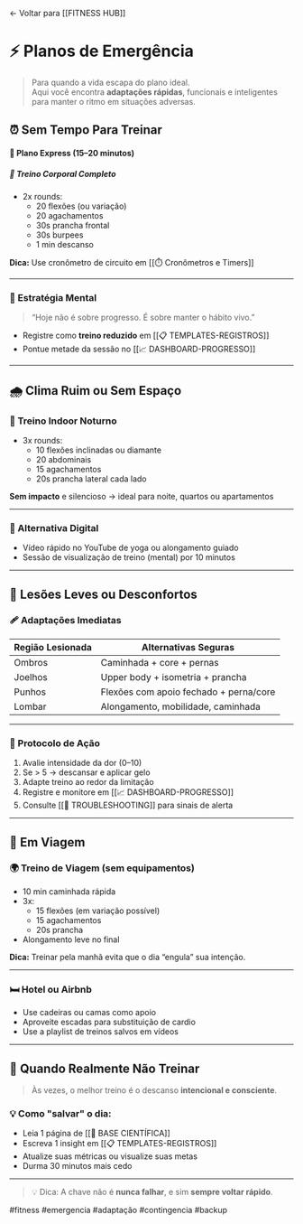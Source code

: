 ← Voltar para [[FITNESS HUB]]
# ⚡ Planos de Emergência

> Para quando a vida escapa do plano ideal.  
> Aqui você encontra **adaptações rápidas**, funcionais e inteligentes para manter o ritmo em situações adversas.


## ⏰ Sem Tempo Para Treinar

#### 🎯 Plano Express (15–20 minutos)

##### 💪 Treino Corporal Completo
- 2x rounds:
  - 20 flexões (ou variação)
  - 20 agachamentos
  - 30s prancha frontal
  - 30s burpees
  - 1 min descanso

**Dica:** Use cronômetro de circuito em [[⏱️ Cronômetros e Timers]]

---

### 🧠 Estratégia Mental
> “Hoje não é sobre progresso. É sobre manter o hábito vivo.”

- Registre como **treino reduzido** em [[📋 TEMPLATES-REGISTROS]]
- Pontue metade da sessão no [[📈 DASHBOARD-PROGRESSO]]

---

## 🌧️ Clima Ruim ou Sem Espaço

### 🌙 Treino Indoor Noturno
- 3x rounds:
  - 10 flexões inclinadas ou diamante
  - 20 abdominais
  - 15 agachamentos
  - 20s prancha lateral cada lado

**Sem impacto** e silencioso → ideal para noite, quartos ou apartamentos

---

### 📱 Alternativa Digital
- Vídeo rápido no YouTube de yoga ou alongamento guiado
- Sessão de visualização de treino (mental) por 10 minutos

---

## 🤕 Lesões Leves ou Desconfortos

### 🩹 Adaptações Imediatas

| Região Lesionada | Alternativas Seguras                   |
|------------------|----------------------------------------|
| Ombros           | Caminhada + core + pernas              |
| Joelhos          | Upper body + isometria + prancha       |
| Punhos           | Flexões com apoio fechado + perna/core |
| Lombar           | Alongamento, mobilidade, caminhada     |

---

### 📌 Protocolo de Ação

1. Avalie intensidade da dor (0–10)
2. Se > 5 → descansar e aplicar gelo
3. Adapte treino ao redor da limitação
4. Registre e monitore em [[📈 DASHBOARD-PROGRESSO]]
5. Consulte [[🔧 TROUBLESHOOTING]] para sinais de alerta

---

## 🧳 Em Viagem

### 🌍 Treino de Viagem (sem equipamentos)

- 10 min caminhada rápida
- 3x:
  - 15 flexões (em variação possível)
  - 15 agachamentos
  - 20s prancha
- Alongamento leve no final

**Dica:** Treinar pela manhã evita que o dia “engula” sua intenção.

---

### 🛏️ Hotel ou Airbnb
- Use cadeiras ou camas como apoio
- Aproveite escadas para substituição de cardio
- Use a playlist de treinos salvos em vídeos

---

## 🚨 Quando Realmente Não Treinar

> Às vezes, o melhor treino é o descanso **intencional e consciente**.

### 💡 Como "salvar" o dia:
- Leia 1 página de [[🧬 BASE CIENTÍFICA]]
- Escreva 1 insight em [[📋 TEMPLATES-REGISTROS]]
- Atualize suas métricas ou visualize suas metas
- Durma 30 minutos mais cedo

---

> 💡 Dica: A chave não é **nunca falhar**, e sim **sempre voltar rápido**.

#fitness #emergencia #adaptação #contingencia #backup
